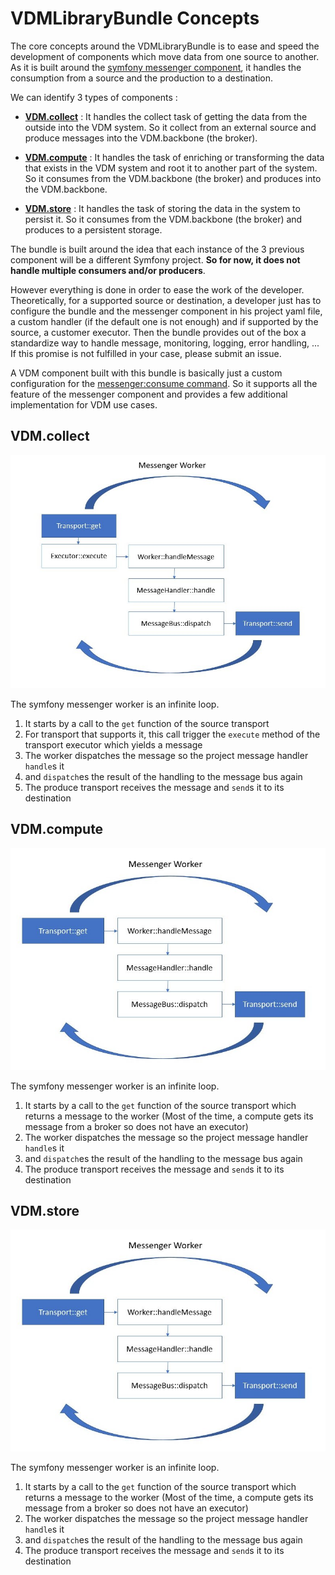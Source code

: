 # VDMLibraryBundle Concepts

The core concepts around the VDMLibraryBundle is to ease and speed the development of components which move data from 
one source to another. As it is built around the 
[symfony messenger component](https://symfony.com/doc/current/components/messenger.html), it handles the 
consumption from a source and the production to a destination.

We can identify 3 types of components :

* [**VDM.collect**](#vdmcollect) : It handles the collect task of getting the data from the outside into the VDM system. So it collect 
  from an external source and produce messages into the VDM.backbone (the broker).
  
* [**VDM.compute**](#vdmcompute) : It handles the task of enriching or transforming the data that exists in the VDM system and root it 
  to another part of the system. So it consumes from the VDM.backbone (the broker) and produces into the VDM.backbone.
  
* [**VDM.store**](#vdmstore) : It handles the task of storing the data in the system to persist it. So it consumes from the 
  VDM.backbone (the broker) and produces to a persistent storage.

The bundle is built around the idea that each instance of the 3 previous component will be a different Symfony project. 
**So for now, it does not handle multiple consumers and/or producers**.

However everything is done in order to ease the work of the developer. Theoretically, for a supported source or 
destination, a developer just has to configure the bundle and the messenger component in his project yaml file, a 
custom handler (if the default one is not enough) and if supported by the source, a customer executor. Then 
the bundle provides out of the box a standardize way to handle message, monitoring, logging, error handling, ... If this
promise is not fulfilled in your case, please submit an issue.

A VDM component built with this bundle is basically just a custom configuration for the 
[messenger:consume command](https://symfony.com/doc/current/messenger.html#consuming-messages-running-the-worker). So 
it supports all the feature of the messenger component and provides a few additional implementation for VDM use cases.

## VDM.collect

![VDM.collect concept](./img/concept-vdm-collect.jpg "VDM.collect concept")

The symfony messenger worker is an infinite loop.

1. It starts by a call to the `get` function of the source transport
2. For transport that supports it, this call trigger the `execute` method of the transport executor which yields a 
   message
3. The worker dispatches the message so the project message handler `handle`s it 
4. and `dispatch`es the result of the handling to the message bus again
5. The produce transport receives the message and `send`s it to its destination 

## VDM.compute

![VDM.compute concept](./img/concept-vdm-compute-store.jpg "VDM.compute concept")

The symfony messenger worker is an infinite loop.

1. It starts by a call to the `get` function of the source transport which returns a message to the worker (Most of 
   the time, a compute gets its message from a broker so does not have an executor)
2. The worker dispatches the message so the project message handler `handle`s it 
3. and `dispatch`es the result of the handling to the message bus again
4. The produce transport receives the message and `send`s it to its destination

## VDM.store

![VDM.store concept](./img/concept-vdm-compute-store.jpg "VDM.store concept")

The symfony messenger worker is an infinite loop.

1. It starts by a call to the `get` function of the source transport which returns a message to the worker (Most of 
   the time, a compute gets its message from a broker so does not have an executor)
2. The worker dispatches the message so the project message handler `handle`s it 
3. and `dispatch`es the result of the handling to the message bus again
4. The produce transport receives the message and `send`s it to its destination